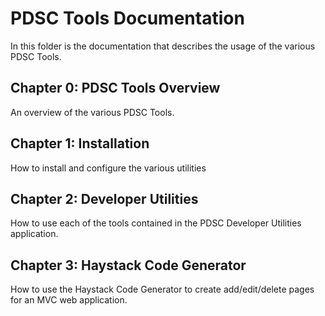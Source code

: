 # PDSC Tools Documentation
In this folder is the documentation that describes the usage of the various PDSC Tools.

## Chapter 0: PDSC Tools Overview
An overview of the various PDSC Tools.

## Chapter 1: Installation
How to install and configure the various utilities

## Chapter 2: Developer Utilities
How to use each of the tools contained in the PDSC Developer Utilities application.

## Chapter 3: Haystack Code Generator
How to use the Haystack Code Generator to create add/edit/delete pages for an MVC web application.
